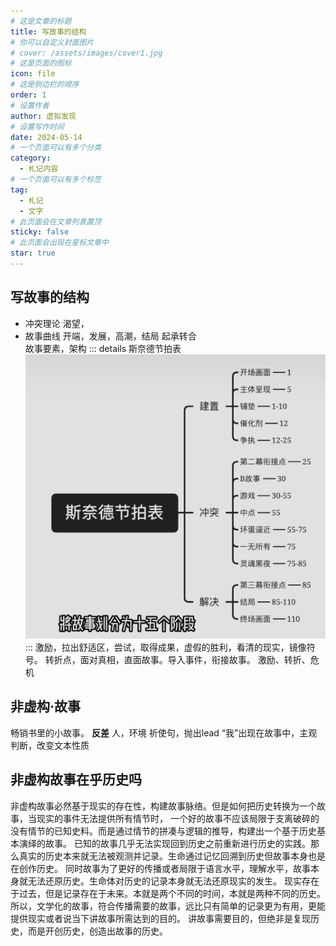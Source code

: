 ```yaml
---
# 这是文章的标题
title: 写故事的结构
# 你可以自定义封面图片
# cover: /assets/images/cover1.jpg
# 这是页面的图标
icon: file
# 这是侧边栏的顺序
order: 1
# 设置作者
author: 虚拟发现
# 设置写作时间
date: 2024-05-14
# 一个页面可以有多个分类
category:
  - 札记内容
# 一个页面可以有多个标签
tag:
  - 札记
  - 文字
# 此页面会在文章列表置顶
sticky: false
# 此页面会出现在星标文章中
star: true
---
```


<!-- more -->

## 写故事的结构
- 冲突理论 渴望，
- 故事曲线 开端，发展，高潮，结局  起承转合  
故事要素，架构
::: details  斯奈德节拍表
![alt text](image.png)
:::
激励，拉出舒适区，尝试，取得成果，虚假的胜利，看清的现实，镜像符号。
转折点，面对真相，直面故事。导入事件，衔接故事。
激励、转折、危机
## 非虚构·故事
畅销书里的小故事。
**反差**
人，环境
祈使句，抛出lead
“我”出现在故事中，主观判断，改变文本性质
## 非虚构故事在乎历史吗
非虚构故事必然基于现实的存在性，构建故事脉络。但是如何把历史转换为一个故事，当现实的事件无法提供所有情节时，
一个好的故事不应该局限于支离破碎的没有情节的已知史料。而是通过情节的拼凑与逻辑的推导，构建出一个基于历史基本演绎的故事。
已知的故事几乎无法实现回到历史之前重新进行历史的实践。那么真实的历史本来就无法被观测并记录。生命通过记忆回溯到历史但故事本身也是在创作历史。
同时故事为了更好的传播或者局限于语言水平，理解水平，故事本身就无法还原历史。生命体对历史的记录本身就无法还原现实的发生。
现实存在于过去，但是记录存在于未来。本就是两个不同的时间，本就是两种不同的历史。
所以，文学化的故事，符合传播需要的故事，远比只有简单的记录更为有用，更能提供现实或者说当下讲故事所需达到的目的。
讲故事需要目的，但绝非是复现历史，而是开创历史，创造出故事的历史。



